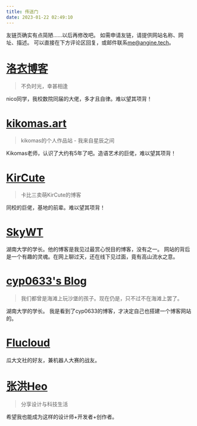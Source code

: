 ```yaml
---
title: 传送门
date: 2023-01-22 02:49:10
---
```


<style>
    #total{
        display:none;
    }
</style>

友链页确实有点简陋……以后再修改吧。
如需申请友链，请提供网站名称、网址、描述。
可以直接在下方评论区回复，或邮件联系[me@angine.tech](mailto:me@angine.tech)。

# <!--<img src="https://s1.lozumi.com/logo/icon.png" style="height:1.75em; width:1.75em; margin-right: 6px" />--> [洛衣博客](https://www.lozumi.com)
 > 不负时光，幸甚相逢

nico同学，我校数院同届的大佬，多才且自律。难以望其项背！

# <!--<img src="/images/portals/kikomas.art.png" style="height:1.75em; width:1.75em; margin-right: 6px" />--> [kikomas.art](https://kikomas.art)
 > kikomas的个人作品站 - 我来自星辰之间

Kikomas老师，认识了大约有5年了吧。造语艺术的巨佬，难以望其项背！

# [KirCute](https://kircute.jimmytoluene.com/)
 > 卡比三卖萌KirCute的博客

同校的巨佬，基地的前辈。难以望其项背！

# [SkyWT](https://skywt.cn)

湖南大学的学长。他的博客是我见过最赏心悦目的博客，没有之一。
网站的背后是一个有趣的灵魂。在网上聊过天，还在线下见过面，竟有高山流水之意。

# [cyp0633's Blog](https://cyp0633.icu/)

 > 我们都曾是海滩上玩沙堡的孩子。现在仍是，只不过不在海滩上罢了。

湖南大学的学长。
我是看到了cyp0633的博客，才决定自己也搭建一个博客网站的。

# [Flucloud](https://flucloud.netlify.app)

瓜大文社的好友，兼机器人大赛的战友。

# [张洪Heo](https://blog.zhheo.com/)

 > 分享设计与科技生活

希望我也能成为这样的设计师+开发者+创作者。